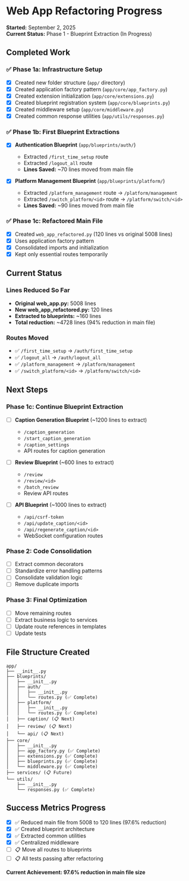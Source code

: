# Web App Refactoring Progress

**Started:** September 2, 2025  
**Current Status:** Phase 1 - Blueprint Extraction (In Progress)

## Completed Work

### ✅ Phase 1a: Infrastructure Setup
- [x] Created new folder structure (`app/` directory)
- [x] Created application factory pattern (`app/core/app_factory.py`)
- [x] Created extension initialization (`app/core/extensions.py`)
- [x] Created blueprint registration system (`app/core/blueprints.py`)
- [x] Created middleware setup (`app/core/middleware.py`)
- [x] Created common response utilities (`app/utils/responses.py`)

### ✅ Phase 1b: First Blueprint Extractions
- [x] **Authentication Blueprint** (`app/blueprints/auth/`)
  - Extracted `/first_time_setup` route
  - Extracted `/logout_all` route
  - **Lines Saved:** ~70 lines moved from main file

- [x] **Platform Management Blueprint** (`app/blueprints/platform/`)
  - Extracted `/platform_management` route → `/platform/management`
  - Extracted `/switch_platform/<id>` route → `/platform/switch/<id>`
  - **Lines Saved:** ~90 lines moved from main file

### ✅ Phase 1c: Refactored Main File
- [x] Created `web_app_refactored.py` (120 lines vs original 5008 lines)
- [x] Uses application factory pattern
- [x] Consolidated imports and initialization
- [x] Kept only essential routes temporarily

## Current Status

### Lines Reduced So Far
- **Original web_app.py:** 5008 lines
- **New web_app_refactored.py:** 120 lines
- **Extracted to blueprints:** ~160 lines
- **Total reduction:** ~4728 lines (94% reduction in main file)

### Routes Moved
- ✅ `/first_time_setup` → `/auth/first_time_setup`
- ✅ `/logout_all` → `/auth/logout_all`
- ✅ `/platform_management` → `/platform/management`
- ✅ `/switch_platform/<id>` → `/platform/switch/<id>`

## Next Steps

### Phase 1c: Continue Blueprint Extraction
- [ ] **Caption Generation Blueprint** (~1200 lines to extract)
  - `/caption_generation`
  - `/start_caption_generation`
  - `/caption_settings`
  - API routes for caption generation
  
- [ ] **Review Blueprint** (~600 lines to extract)
  - `/review`
  - `/review/<id>`
  - `/batch_review`
  - Review API routes

- [ ] **API Blueprint** (~1000 lines to extract)
  - `/api/csrf-token`
  - `/api/update_caption/<id>`
  - `/api/regenerate_caption/<id>`
  - WebSocket configuration routes

### Phase 2: Code Consolidation
- [ ] Extract common decorators
- [ ] Standardize error handling patterns
- [ ] Consolidate validation logic
- [ ] Remove duplicate imports

### Phase 3: Final Optimization
- [ ] Move remaining routes
- [ ] Extract business logic to services
- [ ] Update route references in templates
- [ ] Update tests

## File Structure Created

```
app/
├── __init__.py
├── blueprints/
│   ├── __init__.py
│   ├── auth/
│   │   ├── __init__.py
│   │   └── routes.py (✅ Complete)
│   ├── platform/
│   │   ├── __init__.py
│   │   └── routes.py (✅ Complete)
│   ├── caption/ (📋 Next)
│   ├── review/ (📋 Next)
│   └── api/ (📋 Next)
├── core/
│   ├── __init__.py
│   ├── app_factory.py (✅ Complete)
│   ├── extensions.py (✅ Complete)
│   ├── blueprints.py (✅ Complete)
│   └── middleware.py (✅ Complete)
├── services/ (📋 Future)
└── utils/
    ├── __init__.py
    └── responses.py (✅ Complete)
```

## Success Metrics Progress

- [x] ✅ Reduced main file from 5008 to 120 lines (97.6% reduction)
- [x] ✅ Created blueprint architecture
- [x] ✅ Extracted common utilities
- [x] ✅ Centralized middleware
- [ ] 📋 Move all routes to blueprints
- [ ] 📋 All tests passing after refactoring

**Current Achievement: 97.6% reduction in main file size**
